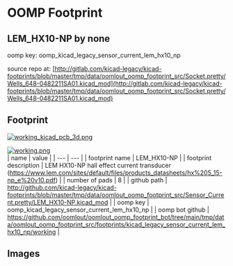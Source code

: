 # OOMP Footprint  
## LEM_HX10-NP  by none  
  
oomp key: oomp_kicad_legacy_sensor_current_lem_hx10_np  
  
source repo at: [http://gitlab.com/kicad-legacy/kicad-footprints/blob/master/tmp/data/oomlout_oomp_footprint_src/Socket.pretty/Wells_648-0482211SA01.kicad_mod](http://gitlab.com/kicad-legacy/kicad-footprints/blob/master/tmp/data/oomlout_oomp_footprint_src/Socket.pretty/Wells_648-0482211SA01.kicad_mod)  
## Footprint  
  
[![working_kicad_pcb_3d.png](working_kicad_pcb_3d_600.png)](working_kicad_pcb_3d.png)  
  
[![working.png](working_600.png)](working.png)  
| name | value | 
| --- | --- | 
| footprint name | LEM_HX10-NP | 
| footprint description | LEM HX10-NP hall effect current transducer (https://www.lem.com/sites/default/files/products_datasheets/hx%205_15-np_e%20v10.pdf) | 
| number of pads | 8 | 
| github path | http://github.com/kicad-legacy/kicad-footprints/blob/master/tmp/data/oomlout_oomp_footprint_src/Sensor_Current.pretty/LEM_HX10-NP.kicad_mod | 
| oomp key | oomp_kicad_legacy_sensor_current_lem_hx10_np | 
| oomp bot github | https://github.com/oomlout/oomlout_oomp_footprint_bot/tree/main/tmp/data/oomlout_oomp_footprint_src/footprints/kicad_legacy_sensor_current_lem_hx10_np/working | 
## Images  
